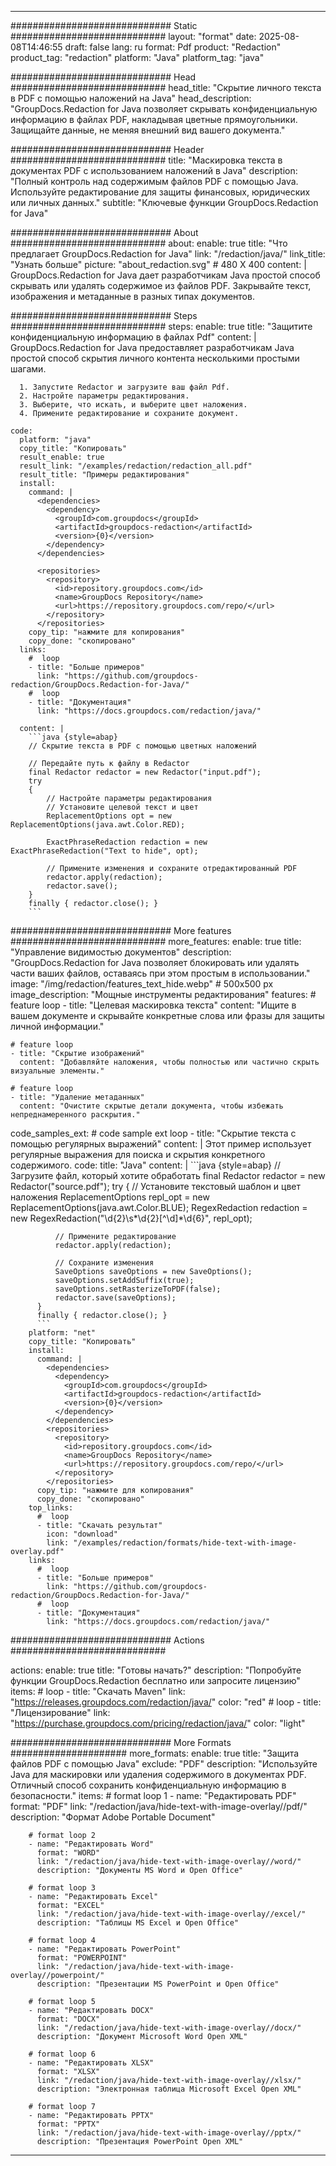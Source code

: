 
---
############################# Static ############################
layout: "format"
date:  2025-08-08T14:46:55
draft: false
lang: ru
format: Pdf
product: "Redaction"
product_tag: "redaction"
platform: "Java"
platform_tag: "java"

############################# Head ############################
head_title: "Скрытие личного текста в PDF с помощью наложений на Java"
head_description: "GroupDocs.Redaction for Java позволяет скрывать конфиденциальную информацию в файлах PDF, накладывая цветные прямоугольники. Защищайте данные, не меняя внешний вид вашего документа."

############################# Header ############################
title: "Маскировка текста в документах PDF с использованием наложений в Java" 
description: "Полный контроль над содержимым файлов PDF с помощью Java. Используйте редактирование для защиты финансовых, юридических или личных данных."
subtitle: "Ключевые функции GroupDocs.Redaction for Java" 

############################# About ############################
about:
    enable: true
    title: "Что предлагает GroupDocs.Redaction for Java"
    link: "/redaction/java/"
    link_title: "Узнать больше"
    picture: "about_redaction.svg" # 480 X 400
    content: |
       GroupDocs.Redaction for Java дает разработчикам Java простой способ скрывать или удалять содержимое из файлов PDF. Закрывайте текст, изображения и метаданные в разных типах документов.

############################# Steps ############################
steps:
    enable: true
    title: "Защитите конфиденциальную информацию в файлах Pdf"
    content: |
      GroupDocs.Redaction for Java предоставляет разработчикам Java простой способ скрытия личного контента несколькими простыми шагами.
      
      1. Запустите Redactor и загрузите ваш файл Pdf.
      2. Настройте параметры редактирования.
      3. Выберите, что искать, и выберите цвет наложения.
      4. Примените редактирование и сохраните документ.
   
    code:
      platform: "java"
      copy_title: "Копировать"
      result_enable: true
      result_link: "/examples/redaction/redaction_all.pdf"
      result_title: "Примеры редактирования"
      install:
        command: |
          <dependencies>
            <dependency>
              <groupId>com.groupdocs</groupId>
              <artifactId>groupdocs-redaction</artifactId>
              <version>{0}</version>
            </dependency>
          </dependencies>

          <repositories>
            <repository>
              <id>repository.groupdocs.com</id>
              <name>GroupDocs Repository</name>
              <url>https://repository.groupdocs.com/repo/</url>
            </repository>
          </repositories>
        copy_tip: "нажмите для копирования"
        copy_done: "скопировано"
      links:
        #  loop
        - title: "Больше примеров"
          link: "https://github.com/groupdocs-redaction/GroupDocs.Redaction-for-Java/"
        #  loop
        - title: "Документация"
          link: "https://docs.groupdocs.com/redaction/java/"
          
      content: |
        ```java {style=abap}
        // Скрытие текста в PDF с помощью цветных наложений

        // Передайте путь к файлу в Redactor
        final Redactor redactor = new Redactor("input.pdf");
        try
        {
            // Настройте параметры редактирования
            // Установите целевой текст и цвет
            ReplacementOptions opt = new ReplacementOptions(java.awt.Color.RED);
            
            ExactPhraseRedaction redaction = new ExactPhraseRedaction("Text to hide", opt);

            // Примените изменения и сохраните отредактированный PDF
            redactor.apply(redaction);
            redactor.save();
        }
        finally { redactor.close(); }
        ```            


############################# More features ############################
more_features:
  enable: true
  title: "Управление видимостью документов"
  description: "GroupDocs.Redaction for Java позволяет блокировать или удалять части ваших файлов, оставаясь при этом простым в использовании."
  image: "/img/redaction/features_text_hide.webp" # 500x500 px
  image_description: "Мощные инструменты редактирования"
  features:
    # feature loop
    - title: "Целевая маскировка текста"
      content: "Ищите в вашем документе и скрывайте конкретные слова или фразы для защиты личной информации."

    # feature loop
    - title: "Скрытие изображений"
      content: "Добавляйте наложения, чтобы полностью или частично скрыть визуальные элементы."

    # feature loop
    - title: "Удаление метаданных"
      content: "Очистите скрытые детали документа, чтобы избежать непреднамеренного раскрытия."
      
  code_samples_ext:
    # code sample ext loop
    - title: "Скрытие текста с помощью регулярных выражений"
      content: |
        Этот пример использует регулярные выражения для поиска и скрытия конкретного содержимого.
      code:
        title: "Java"
        content: |
          ```java {style=abap}
          //  Загрузите файл, который хотите обработать
          final Redactor redactor = new Redactor("source.pdf");
          try
          {
              // Установите текстовый шаблон и цвет наложения
              ReplacementOptions repl_opt = new ReplacementOptions(java.awt.Color.BLUE);
              RegexRedaction redaction = new RegexRedaction("\\d{2}\\s*\\d{2}[^\\d]*\\d{6}", repl_opt);
              
              // Примените редактирование
              redactor.apply(redaction);

              // Сохраните изменения
              SaveOptions saveOptions = new SaveOptions();
              saveOptions.setAddSuffix(true);
              saveOptions.setRasterizeToPDF(false);
              redactor.save(saveOptions);
          }
          finally { redactor.close(); }
          ```
        platform: "net"
        copy_title: "Копировать"
        install:
          command: |
            <dependencies>
              <dependency>
                <groupId>com.groupdocs</groupId>
                <artifactId>groupdocs-redaction</artifactId>
                <version>{0}</version>
              </dependency>
            </dependencies>
            <repositories>
              <repository>
                <id>repository.groupdocs.com</id>
                <name>GroupDocs Repository</name>
                <url>https://repository.groupdocs.com/repo/</url>
              </repository>
            </repositories>
          copy_tip: "нажмите для копирования"
          copy_done: "скопировано"
        top_links:
          #  loop
          - title: "Скачать результат"
            icon: "download"
            link: "/examples/redaction/formats/hide-text-with-image-overlay.pdf"
        links:
          #  loop
          - title: "Больше примеров"
            link: "https://github.com/groupdocs-redaction/GroupDocs.Redaction-for-Java/"
          #  loop
          - title: "Документация"
            link: "https://docs.groupdocs.com/redaction/java/"


############################# Actions ############################

actions:
  enable: true
  title: "Готовы начать?"
  description: "Попробуйте функции GroupDocs.Redaction бесплатно или запросите лицензию"
  items:
    #  loop
    - title: "Скачать Maven"
      link: "https://releases.groupdocs.com/redaction/java/"
      color: "red"
        #  loop
    - title: "Лицензирование"
      link: "https://purchase.groupdocs.com/pricing/redaction/java/"
      color: "light"


############################# More Formats #####################
more_formats:
    enable: true
    title: "Защита файлов PDF с помощью Java"
    exclude: "PDF"
    description: "Используйте Java для маскировки или удаления содержимого в документах PDF. Отличный способ сохранить конфиденциальную информацию в безопасности."
    items: 
        # format loop 1
        - name: "Редактировать PDF"
          format: "PDF"
          link: "/redaction/java/hide-text-with-image-overlay//pdf/"
          description: "Формат Adobe Portable Document"

        # format loop 2
        - name: "Редактировать Word"
          format: "WORD"
          link: "/redaction/java/hide-text-with-image-overlay//word/"
          description: "Документы MS Word и Open Office"
          
        # format loop 3
        - name: "Редактировать Excel"
          format: "EXCEL"
          link: "/redaction/java/hide-text-with-image-overlay//excel/"
          description: "Таблицы MS Excel и Open Office"

        # format loop 4
        - name: "Редактировать PowerPoint"
          format: "POWERPOINT"
          link: "/redaction/java/hide-text-with-image-overlay//powerpoint/"
          description: "Презентации MS PowerPoint и Open Office"

        # format loop 5
        - name: "Редактировать DOCX"
          format: "DOCX"
          link: "/redaction/java/hide-text-with-image-overlay//docx/"
          description: "Документ Microsoft Word Open XML"
          
        # format loop 6
        - name: "Редактировать XLSX"
          format: "XLSX"
          link: "/redaction/java/hide-text-with-image-overlay//xlsx/"
          description: "Электронная таблица Microsoft Excel Open XML"
          
        # format loop 7
        - name: "Редактировать PPTX"
          format: "PPTX"
          link: "/redaction/java/hide-text-with-image-overlay//pptx/"
          description: "Презентация PowerPoint Open XML"


---